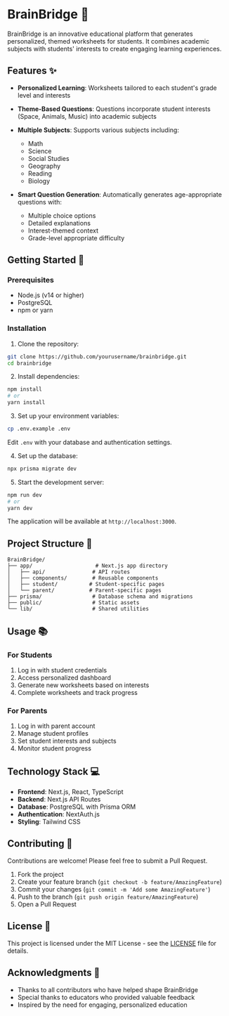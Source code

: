# BrainBridge 🧠

BrainBridge is an innovative educational platform that generates personalized, themed worksheets for students. It combines academic subjects with students' interests to create engaging learning experiences.

## Features ✨

- **Personalized Learning**: Worksheets tailored to each student's grade level and interests
- **Theme-Based Questions**: Questions incorporate student interests (Space, Animals, Music) into academic subjects
- **Multiple Subjects**: Supports various subjects including:
  - Math
  - Science
  - Social Studies
  - Geography
  - Reading
  - Biology

- **Smart Question Generation**: Automatically generates age-appropriate questions with:
  - Multiple choice options
  - Detailed explanations
  - Interest-themed context
  - Grade-level appropriate difficulty

## Getting Started 🚀

### Prerequisites

- Node.js (v14 or higher)
- PostgreSQL
- npm or yarn

### Installation

1. Clone the repository:
```bash
git clone https://github.com/yourusername/brainbridge.git
cd brainbridge
```

2. Install dependencies:
```bash
npm install
# or
yarn install
```

3. Set up your environment variables:
```bash
cp .env.example .env
```
Edit `.env` with your database and authentication settings.

4. Set up the database:
```bash
npx prisma migrate dev
```

5. Start the development server:
```bash
npm run dev
# or
yarn dev
```

The application will be available at `http://localhost:3000`.

## Project Structure 📁

```
BrainBridge/
├── app/                    # Next.js app directory
│   ├── api/               # API routes
│   ├── components/        # Reusable components
│   ├── student/          # Student-specific pages
│   └── parent/           # Parent-specific pages
├── prisma/                # Database schema and migrations
├── public/                # Static assets
└── lib/                   # Shared utilities
```

## Usage 📚

### For Students
1. Log in with student credentials
2. Access personalized dashboard
3. Generate new worksheets based on interests
4. Complete worksheets and track progress

### For Parents
1. Log in with parent account
2. Manage student profiles
3. Set student interests and subjects
4. Monitor student progress

## Technology Stack 💻

- **Frontend**: Next.js, React, TypeScript
- **Backend**: Next.js API Routes
- **Database**: PostgreSQL with Prisma ORM
- **Authentication**: NextAuth.js
- **Styling**: Tailwind CSS

## Contributing 🤝

Contributions are welcome! Please feel free to submit a Pull Request.

1. Fork the project
2. Create your feature branch (`git checkout -b feature/AmazingFeature`)
3. Commit your changes (`git commit -m 'Add some AmazingFeature'`)
4. Push to the branch (`git push origin feature/AmazingFeature`)
5. Open a Pull Request

## License 📄

This project is licensed under the MIT License - see the [LICENSE](LICENSE) file for details.

## Acknowledgments 🙏

- Thanks to all contributors who have helped shape BrainBridge
- Special thanks to educators who provided valuable feedback
- Inspired by the need for engaging, personalized education 